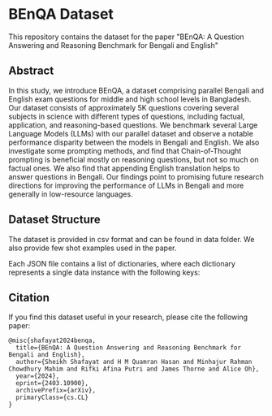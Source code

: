 # BEnQA Dataset

This repository contains the dataset for the paper "BEnQA: A Question Answering and Reasoning Benchmark for Bengali and English"

## Abstract

In this study, we introduce BEnQA, a dataset comprising parallel Bengali and English exam questions for middle and high school levels in Bangladesh. Our dataset consists of approximately 5K questions covering several subjects in science with different types of questions, including factual, application, and reasoning-based questions. We benchmark several Large Language Models (LLMs) with our parallel dataset and observe a notable performance disparity between the models in Bengali and English. We also investigate some prompting methods, and find that Chain-of-Thought prompting is beneficial mostly on reasoning questions, but not so much on factual ones. We also find that appending English translation helps to answer questions in Bengali. Our findings point to promising future research directions for improving the performance of LLMs in Bengali and more generally in low-resource languages.


## Dataset Structure

The dataset is provided in csv format and can be found in data folder. We also provide few shot examples used in the paper.

Each JSON file contains a list of dictionaries, where each dictionary represents a single data instance with the following keys:

## Citation

If you find this dataset useful in your research, please cite the following paper:

```
@misc{shafayat2024benqa,
  title={BEnQA: A Question Answering and Reasoning Benchmark for Bengali and English}, 
  author={Sheikh Shafayat and H M Quamran Hasan and Minhajur Rahman Chowdhury Mahim and Rifki Afina Putri and James Thorne and Alice Oh},
  year={2024},
  eprint={2403.10900},
  archivePrefix={arXiv},
  primaryClass={cs.CL}
}
```
